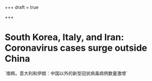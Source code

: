 +++
draft = true

+++
# South Korea, Italy, and Iran: Coronavirus cases surge outside China

\`南韩，意大利和伊朗：中国以外的新型冠状病毒病例数量激增\`